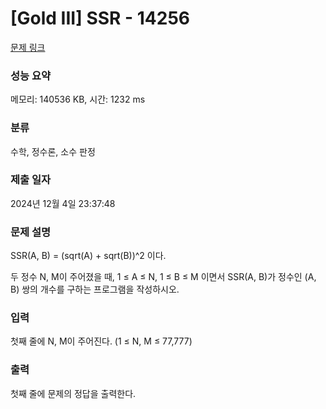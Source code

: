 # [Gold III] SSR - 14256 

[문제 링크](https://www.acmicpc.net/problem/14256) 

### 성능 요약

메모리: 140536 KB, 시간: 1232 ms

### 분류

수학, 정수론, 소수 판정

### 제출 일자

2024년 12월 4일 23:37:48

### 문제 설명

<p>SSR(A, B) = (sqrt(A) + sqrt(B))^2 이다.</p>

<p>두 정수 N, M이 주어졌을 때, 1 ≤ A ≤ N, 1 ≤ B ≤ M 이면서 SSR(A, B)가 정수인 (A, B) 쌍의 개수를 구하는 프로그램을 작성하시오.</p>

### 입력 

 <p>첫째 줄에 N, M이 주어진다. (1 ≤ N, M ≤ 77,777)</p>

### 출력 

 <p>첫째 줄에 문제의 정답을 출력한다.</p>

